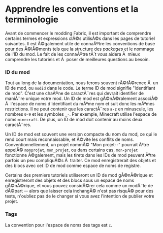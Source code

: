 # Apprendre les conventions et la terminologie

Avant de commencer le modding Fabric, il est important de comprendre
certains termes et expressions clÃ©s utilisÃ©s dans les pages de tutoriel
suivantes. Il est Ã©galement utile de connaÃ®tre les conventions de base
pour des Ã©lÃ©ments tels que la structure des *packages* et le nommage de
l'ID du mod. Le fait de les connaÃ®tre tÃ´t vous aidera Ã  mieux comprendre
les tutoriels et Ã  poser de meilleures questions au besoin.

### ID du mod

Tout au long de la documentation, nous ferons souvent rÃ©fÃ©rence Ã  un ID
de mod, ou `modid` dans le code. Le terme ID de mod signifie
"Identifiant de mod". C'est une chaÃ®ne de caractÃ¨res qui devrait
identifier de maniÃ¨re unique votre mod. Un ID de mod est gÃ©nÃ©ralement
associÃ© Ã  l'espace de noms d'identifiant du mÃªme nom et suit donc les
mÃªmes restrictions. Il ne peut contenir que les caractÃ¨res `a-z` en
minuscule, les nombres `0-9` et les symboles `_-`. Par exemple,
Minecraft utilise l'espace de noms `minecraft`. De plus, un ID de mod
doit contenir au moins deux caractÃ¨res.

Un ID de mod est souvent une version compacte du nom du mod, ce qui le
rend court mais reconnaissable, et Ã©vite les conflits de noms.
Conventionnellement, un projet nommÃ© "Mon projet--" pourrait Ãªtre appelÃ©
`monprojet`, `mon_projet`, ou dans certains cas, `mon-projet` fonctionne
Ã©galement, mais les tirets dans les IDs de mod peuvent Ãªtre parfois un
peu compliquÃ©s Ã  traiter. Ce mod enregistrerait des objets et des blocs
avec cet ID de mod comme espace de noms de registre.

Certains des premiers tutoriels utiliseront un ID de mod gÃ©nÃ©rique et
enregistreront des objets et des blocs sous un espace de noms gÃ©nÃ©rique,
et vous pouvez considÃ©rer cela comme un modÃ¨le de dÃ©part -- alors que
laisser cela inchangÃ© n'est pas risquÃ© pour des tests, n'oubliez pas de
le changer si vous avez l'intention de publier votre projet.

### Tags

La convention pour l'espace de noms des tags est `c`.
